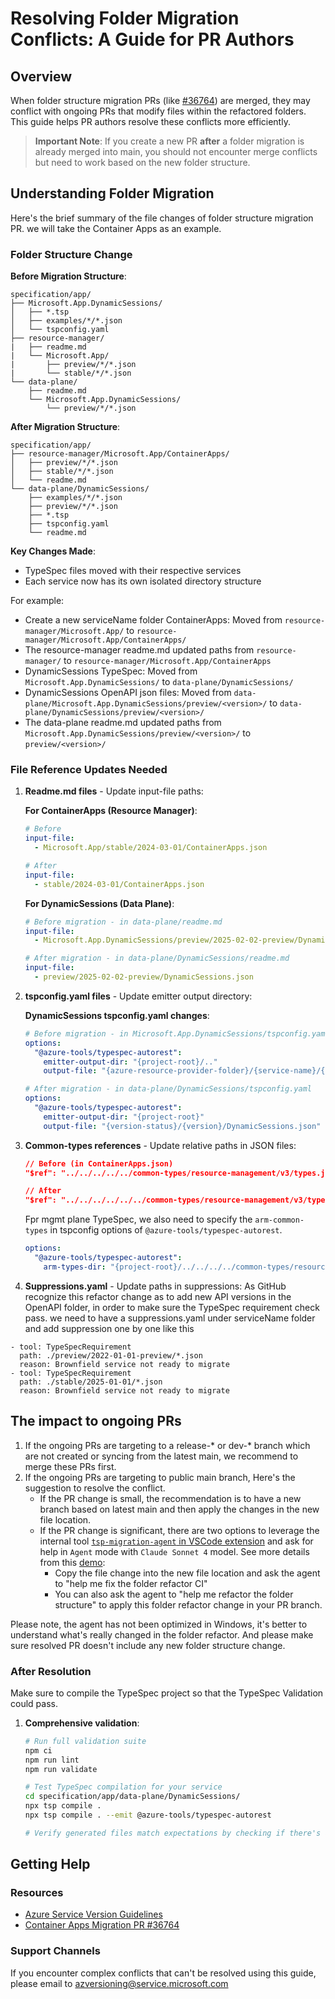 # Resolving Folder Migration Conflicts: A Guide for PR Authors

## Overview

When folder structure migration PRs (like [#36764](https://github.com/Azure/azure-rest-api-specs/pull/36764)) are merged, they may conflict with ongoing PRs that modify files within the refactored folders. This guide helps PR authors resolve these conflicts more efficiently.

> **Important Note**: If you create a new PR **after** a folder migration is already merged into main, you should not encounter merge conflicts but need to work based on the new folder structure.

## Understanding Folder Migration

Here's the brief summary of the file changes of folder structure migration PR. we will take the Container Apps as an example.

### Folder Structure Change  

**Before Migration Structure**:
```
specification/app/
├── Microsoft.App.DynamicSessions/
│   ├── *.tsp
│   ├── examples/*/*.json
│   └── tspconfig.yaml
├── resource-manager/
|   ├── readme.md
|   └── Microsoft.App/
|       ├── preview/*/*.json
|       └── stable/*/*.json
└── data-plane/
    ├── readme.md
    └── Microsoft.App.DynamicSessions/
        └── preview/*/*.json
```

**After Migration Structure**:
```
specification/app/
├── resource-manager/Microsoft.App/ContainerApps/
│   ├── preview/*/*.json
│   ├── stable/*/*.json
│   └── readme.md
└── data-plane/DynamicSessions/
    ├── examples/*/*.json
    ├── preview/*/*.json
    ├── *.tsp
    ├── tspconfig.yaml
    └── readme.md
```

**Key Changes Made**:
- TypeSpec files moved with their respective services
- Each service now has its own isolated directory structure

For example:
- Create a new serviceName folder ContainerApps: Moved from `resource-manager/Microsoft.App/` to `resource-manager/Microsoft.App/ContainerApps/`
- The resource-manager readme.md updated paths from `resource-manager/` to `resource-manager/Microsoft.App/ContainerApps`
- DynamicSessions TypeSpec: Moved from `Microsoft.App.DynamicSessions/` to `data-plane/DynamicSessions/`
- DynamicSessions OpenAPI json files: Moved from `data-plane/Microsoft.App.DynamicSessions/preview/<version>/` to `data-plane/DynamicSessions/preview/<version>/`
- The data-plane readme.md updated paths from `Microsoft.App.DynamicSessions/preview/<version>/` to `preview/<version>/`


### File Reference Updates Needed

1. **Readme.md files** - Update input-file paths:
   
   **For ContainerApps (Resource Manager)**:
   ```yaml
   # Before
   input-file:
     - Microsoft.App/stable/2024-03-01/ContainerApps.json
   
   # After  
   input-file:
     - stable/2024-03-01/ContainerApps.json
   ```
   
   **For DynamicSessions (Data Plane)**:
   ```yaml
   # Before migration - in data-plane/readme.md
   input-file:
     - Microsoft.App.DynamicSessions/preview/2025-02-02-preview/DynamicSessions.json
   
   # After migration - in data-plane/DynamicSessions/readme.md  
   input-file:
     - preview/2025-02-02-preview/DynamicSessions.json
   ```

2. **tspconfig.yaml files** - Update emitter output directory:
   
   **DynamicSessions tspconfig.yaml changes**:
   ```yaml
   # Before migration - in Microsoft.App.DynamicSessions/tspconfig.yaml
   options:
     "@azure-tools/typespec-autorest":
       emitter-output-dir: "{project-root}/.."
       output-file: "{azure-resource-provider-folder}/{service-name}/{version-status}/{version}/DynamicSessions.json"
   
   # After migration - in data-plane/DynamicSessions/tspconfig.yaml
   options:
     "@azure-tools/typespec-autorest":
       emitter-output-dir: "{project-root}"
       output-file: "{version-status}/{version}/DynamicSessions.json"
   ```

3. **Common-types references** - Update relative paths in JSON files:
   ```json
   // Before (in ContainerApps.json)
   "$ref": "../../../../../common-types/resource-management/v3/types.json#/parameters/SubscriptionIdParameter"
   
   // After  
   "$ref": "../../../../../../common-types/resource-management/v3/types.json#/parameters/SubscriptionIdParameter"
   ```

   Fpr mgmt plane TypeSpec, we also need to specify the `arm-common-types` in tspconfig options of `@azure-tools/typespec-autorest`.
   ```yaml 
   options:
     "@azure-tools/typespec-autorest":
       arm-types-dir: "{project-root}/../../../../common-types/resource-management"
   ```

4. **Suppressions.yaml** - Update paths in suppressions:
As GitHub recognize this refactor change as to add new API versions in the OpenAPI folder, in order to make sure the TypeSpec requirement check pass. we need to have a suppressions.yaml under serviceName folder 
and add suppression one by one like this 
```
- tool: TypeSpecRequirement
  path: ./preview/2022-01-01-preview/*.json
  reason: Brownfield service not ready to migrate
- tool: TypeSpecRequirement
  path: ./stable/2025-01-01/*.json
  reason: Brownfield service not ready to migrate
```


## The impact to ongoing PRs

1. If the ongoing PRs are targeting to a release-* or dev-* branch which are not created or syncing from the latest main, we recommend to merge these PRs first.
1. If the ongoing PRs are targeting to public main branch, Here's the suggestion to resolve the conflict. 
   - If the PR change is small, the recommendation is to have a new branch based on latest main and then apply the changes in the new file location. 
   - If the PR change is significant, there are two options to leverage the internal tool [`tsp-migration-agent` in VSCode extension](https://github.com/devdiv-microsoft/tsp-migration-agent/releases/) and ask for help in `Agent` mode with `Claude Sonnet 4` model. See more details from this [demo](https://microsoftapc-my.sharepoint.com/:v:/g/personal/qiaozha_microsoft_com/EVVgVaKuP3JGlBwJYNKgwqgBIe0m4DVL-YjwNsPnZezh0w?e=PZClbT&nav=eyJyZWZlcnJhbEluZm8iOnsicmVmZXJyYWxBcHAiOiJTdHJlYW1XZWJBcHAiLCJyZWZlcnJhbFZpZXciOiJTaGFyZURpYWxvZy1MaW5rIiwicmVmZXJyYWxBcHBQbGF0Zm9ybSI6IldlYiIsInJlZmVycmFsTW9kZSI6InZpZXcifX0%3D):
      - Copy the file change into the new file location and ask the agent to "help me fix the folder refactor CI"
      - You can also ask the agent to "help me refactor the folder structure" to apply this folder refactor change in your PR branch. 
  


Please note, the agent has not been optimized in Windows, it's better to understand what's really changed in the folder refactor. And please make sure resolved PR doesn't include any new folder structure change.


### After Resolution

Make sure to compile the TypeSpec project so that the TypeSpec Validation could pass.

1. **Comprehensive validation**:
   ```bash
   # Run full validation suite
   npm ci
   npm run lint
   npm run validate
   
   # Test TypeSpec compilation for your service
   cd specification/app/data-plane/DynamicSessions/
   npx tsp compile .
   npx tsp compile . --emit @azure-tools/typespec-autorest
   
   # Verify generated files match expectations by checking if there's any diff with the OpenAPI json files.
   ```

## Getting Help

### Resources
- [Azure Service Version Guidelines](https://github.com/Azure/azure-rest-api-specs/wiki/Azure-Service-Versioning-Guideline)
- [Container Apps Migration PR #36764](https://github.com/Azure/azure-rest-api-specs/pull/36764)

### Support Channels

If you encounter complex conflicts that can't be resolved using this guide, please email to azversioning@service.microsoft.com


